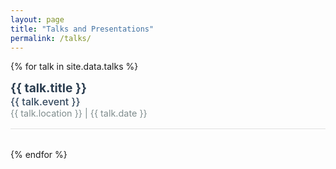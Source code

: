 ```yaml
---
layout: page
title: "Talks and Presentations"
permalink: /talks/
---
```


<style>
.talk-entry {
  margin-bottom: 2rem;
  padding-bottom: 1rem;
  border-bottom: 1px solid #e0e0e0;
}
.talk-title {
  font-size: 1.2rem;
  font-weight: bold;
  color: #2c3e50;
}
.talk-event {
  font-size: 1rem;
  font-weight: 500;
  color: #34495e;
}
.talk-meta {
  font-size: 0.9rem;
  color: #7f8c8d;
}
</style>

{% for talk in site.data.talks %}
<div class="talk-entry">
  <div class="talk-title">{{ talk.title }}</div>
  <div class="talk-event">{{ talk.event }}</div>
  <div class="talk-meta">{{ talk.location }} | {{ talk.date }}</div>
</div>
{% endfor %}

